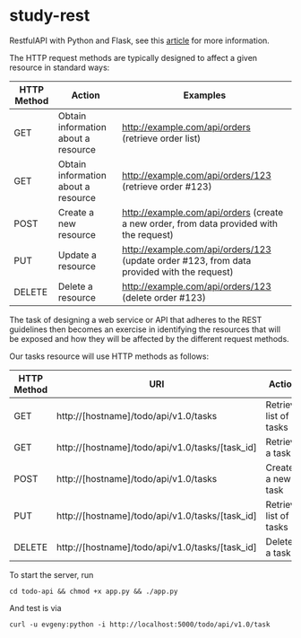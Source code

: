 # study-rest
RestfulAPI with Python and Flask, see this [article](https://blog.miguelgrinberg.com/post/designing-a-restful-api-with-python-and-flask) for more information. 

The HTTP request methods are typically designed to affect a given resource in standard ways:

| HTTP Method | Action | Examples | 
|-------------|--------|----------|
| GET |  Obtain information about a resource | http://example.com/api/orders (retrieve order list) | 
| GET | Obtain information about a resource | http://example.com/api/orders/123 (retrieve order #123) | 
| POST | Create a new resource | http://example.com/api/orders (create a new order, from data provided with the request) |
| PUT | Update a resource | http://example.com/api/orders/123 (update order #123, from data provided with the request) |  
| DELETE | Delete a resource | http://example.com/api/orders/123 (delete order #123) | 

The task of designing a web service or API that adheres to the REST guidelines then becomes an exercise in identifying the resources that will be exposed and how they will be affected by the different request methods.

Our tasks resource will use HTTP methods as follows:

| HTTP Method | URI | Action | 
|-------------|-----|--------|
| GET | http://[hostname]/todo/api/v1.0/tasks | Retrieve list of tasks | 
| GET | http://[hostname]/todo/api/v1.0/tasks/[task_id] | Retrieve a task | 
| POST | http://[hostname]/todo/api/v1.0/tasks | Create a new task | 
| PUT | http://[hostname]/todo/api/v1.0/tasks/[task_id] | Retrieve list of tasks | 
| DELETE | http://[hostname]/todo/api/v1.0/tasks/[task_id] | Delete a task | 

To start the server, run
```
cd todo-api && chmod +x app.py && ./app.py
```
And test is via
```
curl -u evgeny:python -i http://localhost:5000/todo/api/v1.0/task
```
